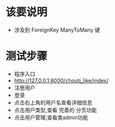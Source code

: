 # 该要说明

* 涉及到 ForeignKey  ManyToMany 键

# 测试步骤
* 程序入口
* http://127.0.0.1:8000/chouti_like/index/
* 注册用户
* 登录
* 点击右上角的用户名查看详细信息
* 点击用户类型,查看 完善的 分页功能
* 点击用户管理,查看类admin功能

